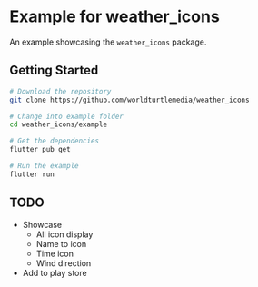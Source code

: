# Example for weather_icons

An example showcasing the `weather_icons` package.

## Getting Started

```bash
# Download the repository
git clone https://github.com/worldturtlemedia/weather_icons

# Change into example folder
cd weather_icons/example

# Get the dependencies
flutter pub get

# Run the example
flutter run
```

## TODO

- Showcase
  - All icon display
  - Name to icon
  - Time icon
  - Wind direction
- Add to play store
